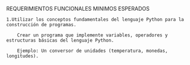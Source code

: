REQUERIMIENTOS FUNCIONALES MINIMOS ESPERADOS

    1.Utilizar los conceptos fundamentales del lenguaje Python para la construcción de programas.

        Crear un programa que implemente variables, operadores y estructuras básicas del lenguaje Python.

        Ejemplo: Un conversor de unidades (temperatura, monedas, longitudes).